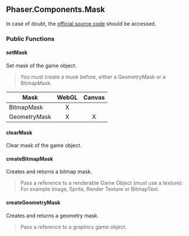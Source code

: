 ## Phaser.Components.Mask

In case of doubt, the [official source code](https://github.com/photonstorm/phaser) should be accessed.

### Public Functions

#### setMask

Set mask of the game object.

> You must create a musk before, either a GeometryMask or a BitmapMask.

| Mask         | WebGL | Canvas |
| ------------ | :---: | :----: |
| BitmapMask   |   X   |        |
| GeometryMask |   X   |   X    |

#### clearMask

Clear mask of the game object.

#### createBitmapMask

Creates and returns a bitmap mask.

> Pass a reference to a renderable Game Object (must use a texture):
> For example Image, Sprite, Render Texture or BitmapText.

#### createGeometryMask

Creates and returns a geometry mask.

> Pass a reference to a graphics game object.
